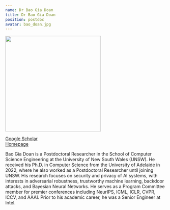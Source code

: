 ```yaml
---
name: Dr Bao Gia Doan
title: Dr Bao Gia Doan
position: postdoc
avatar: bao_doan.jpg
---
```


<img width="300" src="{{site.baseurl}}/images/people/{{page.avatar}}" data-action="zoom">

<i class="fa fa-bar-chart"></i> [Google Scholar](https://scholar.google.com.au/citations?hl=en&user=yPwnJCkAAAAJ)
<br>
<i class="fa fa-home"></i> [Homepage](https://sites.google.com/view/baodoan)

Bao Gia Doan is a Postdoctoral Researcher in the School of Computer Science Engineering at the University of New South Wales (UNSW). He received his Ph.D. in Computer Science from the University of Adelaide in 2022, where he also worked as a Postdoctoral Researcher until joining UNSW. His research focuses on security and privacy of AI systems, with interests in adversarial robustness, trustworthy machine learning, backdoor attacks, and Bayesian Neural Networks. He serves as a Program Committee member for premier conferences including NeurIPS, ICML, ICLR, CVPR, ICCV, and AAAI. Prior to his academic career, he was a Senior Engineer at Intel.